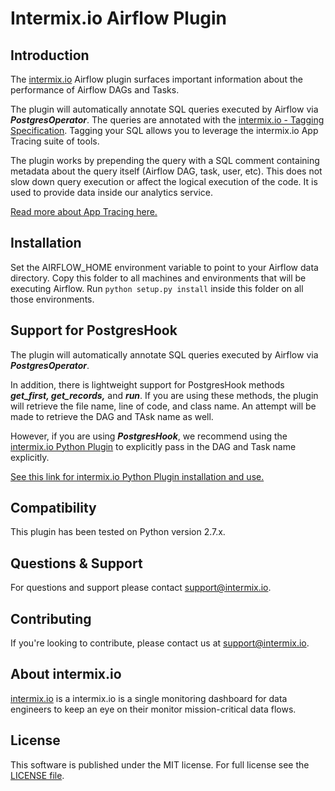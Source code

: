 # Intermix.io Airflow Plugin

## Introduction

The [intermix.io](http://intermix.io) Airflow plugin surfaces important information about the performance of Airflow DAGs and Tasks.

The plugin will automatically annotate SQL queries executed by Airflow via **_PostgresOperator_**. 
The queries are annotated with the [intermix.io - Tagging Specification](https://docs.intermix.io/hc/en-us/articles/360003340453-intermix-io-Tagging-Specification). Tagging your SQL allows you to leverage 
the intermix.io App Tracing suite of tools.

The plugin works by prepending the query with a SQL comment containing metadata about 
the query itself (Airflow DAG, task, user, etc). This does not slow down query execution or affect 
the logical execution of the code. It is used to provide data inside our analytics service. 


[Read more about App Tracing here.
](https://docs.intermix.io/hc/en-us/articles/360004361073-intermix-io-App-Tracing-Guide)





## Installation

Set the AIRFLOW_HOME environment variable to point to your Airflow data directory.
Copy this folder to all machines and environments that will be executing Airflow.
Run `python setup.py install` inside this folder on all those environments.

## Support for PostgresHook

The plugin will automatically annotate SQL queries executed by Airflow via **_PostgresOperator_**.

In addition, there is lightweight support for PostgresHook methods _**get_first, get_records,**_ and _**run**_.  If you are using these methods,
the plugin will retrieve the file name, line of code, and class name. An attempt will be made to retrieve the DAG and 
TAsk name as well.

However, if you are using **_PostgresHook_**, we recommend using the [intermix.io Python Plugin](https://docs.intermix.io/hc/en-us/articles/360004408853-intermix-io-Python-Plugin) to explicitly pass in
the DAG and Task name explicitly.


[See this link for intermix.io Python Plugin installation and use.](https://docs.intermix.io/hc/en-us/articles/360004408853-intermix-io-Python-Plugin)


## Compatibility

This plugin has been tested on Python version 2.7.x. 


## Questions & Support

For questions and support please contact support@intermix.io.

## Contributing

If you're looking to contribute, please contact us at support@intermix.io.

## About intermix.io

[intermix.io](http://intermix.io) is a intermix.io is a single monitoring dashboard for data engineers to keep an eye on 
their monitor mission-critical data flows.


## License

This software is published under the MIT license.  For full license see the [LICENSE file](https://github.com/intermix/airflow-plugin/master/LICENSE).

